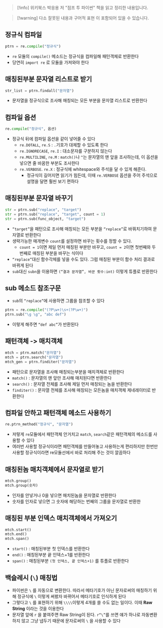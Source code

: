 > [!info] 위키북스 박응용 저 "점프 투 파이썬" 책을 읽고 정리한 내용입니다.

> [!warning] 다소 잘못된 내용과 구어적 표현 이 포함되어 있을 수 있습니다.

## 정규식 컴파일

```python
ptrn = re.compile("정규식")
```

- `re` 모듈의 `compile()` 메소드는 정규식을 컴파일해 패턴객체로 반환한다
- 당연히 `import re` 로 모듈을 가져와야 한다

## 매칭된부분 문자열 리스트로 받기

```python
str_list = ptrn.findall("문자열")
```

- 문자열을 정규식으로 조사해 매칭되는 모든 부분을 문자열 리스트로 반환한다

## 컴파일 옵션

```python
re.compile("정규식", 옵션)
```

- 정규식 뒤에 컴파일 옵션을 같이 넣어줄 수 있다
	- `re.DOTALL`, `re.S` : `.`기호가 대체할 수 있도록 한다
	- `re.IGNORECASE`, `re.I` : 대소문자를 구분하지 않는다
	- `re.MULTILINE`, `re.M` : `match()`나 `^`는 문자열의 맨 앞을 조사하는데, 이 옵션을 넣으면 줄 바꿈한 부분도 조사한다
	- `re.VERBOSE`. `re.X` : 정규식에 whitespace와 주석을 달 수 있게 해준다.
		- 정규식이 길어지면 읽기가 힘든데, 이때 `re.VERBOSE` 옵션을 주어 주석으로 설명을 달면 훨씬 보기 편하다

## 매칭된부분 문자열 바꾸기

```python
str = ptrn.sub("replace", "target")
str = ptrn.sub("replace", "target", count = 1)
str = ptrn.sub(func_object, "target")
```

- `“target”`을 패턴으로 조사해 매칭되는 모든 부분을 `“replace”`로 바꿔치기하여 문자열로 반환한다
- 생략가능한 매개변수 `count`를 설정하면 바꾸는 횟수를 정할 수 있다.
	- `count = 1`이면 제일 먼저 매칭된 부분만 바꾸고, `count = 2`이면 첫번째와 두번째로 매칭된 부분을 바꾸는 식이다
- `“replace”`대신 함수각체를 넣을 수도 있다. 그럼 매칭된 부분이 함수 처리 결과로 바뀌게 된다
- `sub`대신 `subn`을 이용하면 `(“결과 문자열”, 바꾼 횟수:int)` 이렇게 튜플로 반환한다

## sub 메소드 참조구문

- `sub`의 `“replace”`에 사용하면 그룹을 참조할 수 있다

```python
ptrn = re.compile("(?P\w+)\s+(?P\w+)")
ptrn.sub("\g \g", "abc def")
```

- 이렇게 해주면 `“def abc”`가 반환된다

## 패턴객체 -> 매치객체

```python
mtch = ptrn.match("문자열")
mtch = ptrn.search("문자열")
mtch_gen = ptrn.finditer("문자열")
```

- 패턴으로 문자열을 조사해 매칭되는부분을 매치객체로 반환한다
- `match()` : 문자열의 맨 앞만 조사해 매치된다면 반환한다
- `search()` : 문자열 전체를 조사해 제일 먼저 매칭되는 놈을 반환한다
- `finditer()` : 문자열 전체를 조사해 매칭되는 모든놈을 매치객체 제네레이터로 반환한다

## 컴파일 안하고 패턴객체 메소드 사용하기

```python
re.ptrn_method("정규식", "문자열")
```

- 저렇게 `re`모듈에서 패턴객체 안거치고 `match`, `search`같은 패턴객체의 메소드를 사용할 수 있다
- 여러번 사용할 정규식이라면 패턴객체를 만들어놓고 사용하는게 편리하지만 한번만 사용할 정규식이라면 re모듈선에서 바로 처리해 주는 것이 깔끔하다

## 매칭된놈 매치객체에서 문자열로 받기

```python
mtch.group()
mtch.group(숫자)
```

- 인자를 안넣거나 0을 넣으면 매치된놈을 문자열로 반환한다
- 숫자를 인자로 넣으면 그 숫자에 해당하는 번째의 그룹을 문자열로 반환한

## 매칭된 부분 인덱스 매치객체에서 가져오기

```python
mtch.start()
mtch.end()
mtch.span()
```

- `start()` : 매칭된부분 첫 인덱스를 반환한다
- `end()` : 매칭된부분 끝 인덱스+1를 반환한다
- `span()` : 매칭된부분 `(첫 인덱스, 끝 인덱스+1)` 를 튜플로 반환한다

## 백슬레시 (`\`) 매칭법

- 파이썬은 `\` 를 자동으로 변환한다. 따라서 메타기호가 아닌 문자로써의 매칭하기 위해 정규식에 `\` 이렇게 써봤자 바뀌어서 메타기호로 인식하게 된다
- 그렇다고 `\` 를 표현하기 위해 `\\\\`이렇게 4개를 쓸 수도 없는 일이다. 이때 **Raw String** 이라는 것을 이용한다
- 문자열 앞에 `r` 을 붙여주면 Raw String이 된다. `r“\”`를 쓰면 얘가 하나로 자동변환하지 않고 그냥 냅두기 때문에 문자로써의 `\` 을 사용할 수 있다